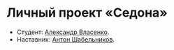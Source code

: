 ﻿# Личный проект «Седона»

* Студент: [Александр Власенко](https://up.htmlacademy.ru/htmlcss/22/user/541025).
* Наставник: [Антон Шабельников](https://htmlacademy.ru/profile/artyglitch).

